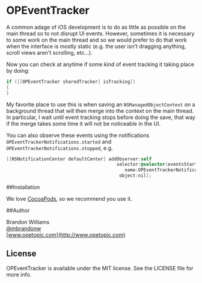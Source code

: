 OPEventTracker
==============

A common adage of iOS development is to do as little as possible on the main thread so to not disrupt UI events. However, sometimes it is necessary to some work on the main thread and so we would prefer to do that work when the interface is mostly static (e.g. the user isn't dragging anything, scroll views aren't scrolling, etc...).

Now you can check at anytime if some kind of event tracking it taking place by doing:

``` objective-c
if ([[OPEventTracker sharedTracker] isTracking])
{
}
```

My favorite place to use this is when saving an `NSManagedObjectContext` on a background thread that will then merge into the context on the main thread. In particular, I wait until event tracking stops before doing the save, that way if the merge takes some time it will not be noticeable in the UI.

You can also observe these events using the notifications `OPEventTrackerNotifications.started` and `OPEventTrackerNotifications.stopped`, e.g.

``` objective-c
[[NSNotificationCenter defaultCenter] addObserver:self 
                                         selector:@selector(eventsStarted) 
                                            name:OPEventTrackerNotifications.started 
                                          object:nil];
```

##Installation

We love [CocoaPods](http://github.com/cocoapods/cocoapods), so we recommend you use it.

##Author

Brandon Williams  
[@mbrandonw](http://www.twitter.com/mbrandonw)  
[www.opetopic.com](http://www.opetopic.com)

## License

OPEventTracker is available under the MIT license. See the LICENSE file for more info.

